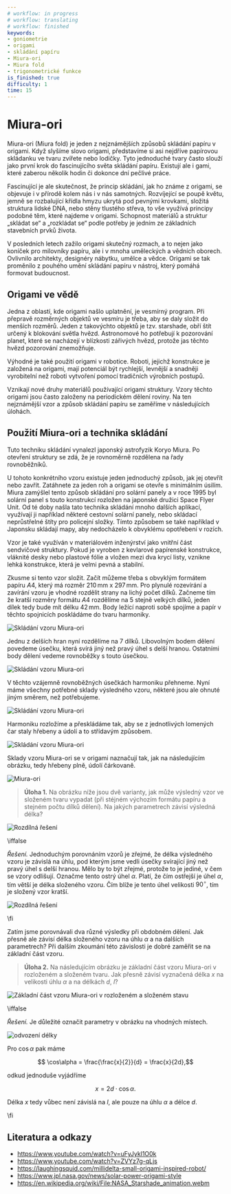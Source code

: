```yaml
---
# workflow: in progress
# workflow: translating
# workflow: finished
keywords:
- goniometrie
- origami
- skládání papíru
- Miura-ori
- Miura fold
- trigonometrické funkce
is_finished: true
difficulty: 1
time: 15
---
```


# Miura-ori

Miura-ori (Miura fold) je jeden z nejznámějších způsobů skládání papíru v origami. 
Když slyšíme slovo origami, představíme si asi nejdříve papírovou skládanku ve tvaru zvířete nebo lodičky. 
Tyto jednoduché tvary často slouží jako první krok do fascinujícího světa skládání papíru. 
Existují ale i gami, které zaberou několik hodin či dokonce dní pečlivé práce.

Fascinující je ale skutečnost, že princip skládání, jak ho známe z origami, se objevuje i v přírodě kolem nás i v nás samotných. 
Rozvíjející se poupě květu, jemně se rozbalující křídla hmyzu ukrytá pod pevnými krovkami, 
složitá struktura lidské DNA, nebo stěny tlustého střeva, to vše využívá principy podobné těm, které najdeme v origami. 
Schopnost materiálů a struktur „skládat se“ a „rozkládat se“ podle potřeby je jedním ze základních stavebních prvků života.

V posledních letech zažilo origami skutečný rozmach, 
a to nejen jako koníček pro milovníky papíru, ale i v mnoha uměleckých a vědních oborech. 
Ovlivnilo architekty, designéry nábytku, umělce a vědce. 
Origami se tak proměnilo z pouhého umění skládání papíru v nástroj, který pomáhá formovat budoucnost.
 
## Origami ve vědě
 
Jedna z oblastí, kde origami našlo uplatnění, je vesmírný program. 
Při přepravě rozměrných objektů ve vesmíru je třeba, 
aby se daly složit do menších rozměrů. 
Jeden z takovýchto objektů je tzv. starshade, obří štít určený k blokování světla hvězd. 
Astronomové ho potřebují k pozorování planet, které se nacházejí v blízkosti zářivých hvězd, 
protože jas těchto hvězd pozorování znemožňuje.

Výhodné je také použití origami v robotice. 
Roboti, jejichž konstrukce je založená na origami, mají potenciál být rychlejší, 
levnější a snadněji vyrobitelní než roboti vytvoření pomocí tradičních výrobních postupů. 
 
Vznikají nové druhy materiálů používající origami struktury. 
Vzory těchto origami jsou často založeny na periodickém dělení roviny. 
Na ten nejznámější vzor a způsob skládání papíru se zaměříme v následujících úlohách.

## Použití Miura-ori a technika skládání

Tuto techniku skládání vynalezl japonský astrofyzik Koryo Miura. 
Po otevření struktury se zdá, že je rovnoměrně rozdělena na řady rovnoběžníků.

U tohoto konkrétního vzoru existuje jeden jednoduchý způsob, jak jej otevřít nebo zavřít. 
Zatáhnete za jeden roh a origami se otevře s minimálním úsilím. 
Miura zamýšlel tento způsob skládání pro solární panely 
a v roce 1995 byl solární panel s touto konstrukcí rozložen na japonské družici Space Flyer Unit. 
Od té doby našla tato technika skládání mnoho dalších aplikací,
využívají ji například některé cestovní solární panely,
nebo skládací neprůstřelné štíty pro policejní složky. 
Tímto způsobem se také například v Japonsku skládají mapy, 
aby nedocházelo k obvyklému opotřebení v rozích. 

Vzor je také využíván v materiálovém inženýrství jako vnitřní část sendvičové struktury.
Pokud je vyroben z kevlarové papírenské konstrukce, vláknité desky nebo plastové fólie 
a vložen mezi dva krycí listy, vznikne lehká konstrukce, která je velmi pevná a stabilní.

Zkusme si tento vzor složit. 
Začít můžeme třeba s obvyklým formátem papíru $A4$, 
který má rozměr $210\,\text{mm}$ x $297\,\text{mm}$. 
Pro plynulé rozevírání a zavírání vzoru je vhodné rozdělit strany na lichý počet dílků. 
Začneme tím že kratší rozměry formátu $A4$ rozdělíme na 5 stejně velkých dílků, 
jeden dílek tedy bude mít délku $42\,\text{mm}$. Body ležící naproti sobě spojíme 
a papír v těchto spojnicích poskládáme do tvaru harmoniky.

![Skládání vzoru Miura-ori](miura_ori_12.png)

Jednu z delších hran nyní rozdělíme na 7 dílků. 
Libovolným bodem dělení povedeme úsečku, která svírá jiný než pravý úhel s delší hranou.
Ostatními body dělení vedeme rovnoběžky s touto úsečkou.

![Skládání vzoru Miura-ori](miura_ori_34.png)

V těchto vzájemně rovnoběžných úsečkách harmoniku přehneme. 
Nyní máme všechny potřebné sklady výsledného vzoru, 
některé jsou ale ohnuté jiným směrem, než potřebujeme. 

![Skládání vzoru Miura-ori](miura_ori_56.png)

Harmoniku rozložíme a přeskládáme tak, 
aby se z jednotlivých lomených čar staly hřebeny a údolí a to střídavým způsobem.

![Skládání vzoru Miura-ori](miura_ori_78.png)

Sklady vzoru Miura-ori se v origami naznačují tak, jak na následujícím obrázku, 
tedy hřebeny plně, údolí čárkovaně.

 ![Miura-ori](origami_1.jpg)

> **Úloha 1.** Na obrázku níže jsou dvě varianty,
> jak může výsledný vzor ve složeném tvaru vypadat
> (při stéjném výchozím formátu papíru a stejném počtu dílků dělení).
> Na jakých parametrech závisí výsledná délka?

![Rozdílná řešení](rozdilne_delky.png)

\iffalse

*Řešení.* Jednoduchým porovnáním vzorů je zřejmé, 
že délka výsledného vzoru je závislá na úhlu,
pod kterým jsme vedli úsečky svírající jiný než pravý úhel s delší hranou. 
Mělo by to být zřejmé, protože to je jediné, v čem se vzory odlišují. 
Označme tento ostrý úhel $\alpha$. 
Platí, že čím ostřejší je úhel $\alpha$, tím větší je délka složeného vzoru. 
Čím blíže je tento úhel velikosti $90^\circ$, tím je složený vzor kratší.

![Rozdílná řešení](rozdilne_delky_uhly.png)

\fi

Zatím jsme porovnávali dva různé výsledky při obdobném dělení. 
Jak přesně ale závisí délka složeného vzoru na úhlu $\alpha$ 
a na dalších parametrech?
Při dalším zkoumání této závislosti je dobré zaměřit se na základní část vzoru. 

> **Úloha 2.** Na následujícím obrázku je základní část vzoru Miura-ori v rozloženém a složeném tvaru.
> Jak přesně závisí vyznačená délka $x$ na velikosti úhlu $\alpha$ a na délkách $d$, $l$?

![Základní část vzoru Miura-ori v rozloženém a složeném stavu](origami_2.jpg)

\iffalse

*Řešení.* Je důležité označit parametry v obrázku na vhodných místech.  

 ![odvození délky](origami_3.jpg)

Pro $\cos\alpha$ pak máme

$$ \cos\alpha = \frac{\frac{x}{2}}{d} = \frac{x}{2d},$$

odkud jednoduše vyjádříme 

$$ x = 2d \cdot \cos\alpha.$$

Délka $x$ tedy vůbec není závislá na $l$, ale pouze na úhlu $\alpha$ a délce $d$.

\fi


## Literatura a odkazy

* https://www.youtube.com/watch?v=uFyJykl1O0k
* https://www.youtube.com/watch?v=ZVYz7g-qLjs
* https://laughingsquid.com/millidelta-small-origami-inspired-robot/
* https://www.jpl.nasa.gov/news/solar-power-origami-style
* https://en.wikipedia.org/wiki/File:NASA_Starshade_animation.webm
